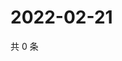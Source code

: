 # 2022-02-21

共 0 条

<!-- BEGIN WEIBO -->
<!-- 最后更新时间 Mon Feb 21 2022 03:00:56 GMT+0800 (China Standard Time) -->

<!-- END WEIBO -->
